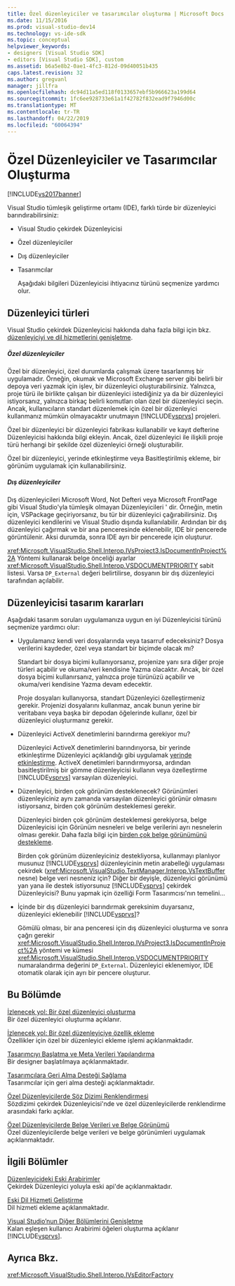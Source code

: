 ```yaml
---
title: Özel düzenleyiciler ve tasarımcılar oluşturma | Microsoft Docs
ms.date: 11/15/2016
ms.prod: visual-studio-dev14
ms.technology: vs-ide-sdk
ms.topic: conceptual
helpviewer_keywords:
- designers [Visual Studio SDK]
- editors [Visual Studio SDK], custom
ms.assetid: b6a5e8b2-0ae1-4fc3-812d-09d40051b435
caps.latest.revision: 32
ms.author: gregvanl
manager: jillfra
ms.openlocfilehash: dc94d11a5ed118f0133657ebf5b966623a199d64
ms.sourcegitcommit: 1fc6ee928733e61a1f42782f832ead9f7946d00c
ms.translationtype: MT
ms.contentlocale: tr-TR
ms.lasthandoff: 04/22/2019
ms.locfileid: "60064394"
---
```

# <a name="creating-custom-editors-and-designers"></a>Özel Düzenleyiciler ve Tasarımcılar Oluşturma
[!INCLUDE[vs2017banner](../includes/vs2017banner.md)]

Visual Studio tümleşik geliştirme ortamı (IDE), farklı türde bir düzenleyici barındırabilirsiniz:  
  
- Visual Studio çekirdek Düzenleyicisi  
  
- Özel düzenleyiciler  
  
- Dış düzenleyiciler  
  
- Tasarımcılar  
  
  Aşağıdaki bilgileri Düzenleyicisi ihtiyacınız türünü seçmenize yardımcı olur.  
  
## <a name="types-of-editor"></a>Düzenleyici türleri  
 Visual Studio çekirdek Düzenleyicisi hakkında daha fazla bilgi için bkz. [düzenleyiciyi ve dil hizmetlerini genişletme](../extensibility/extending-the-editor-and-language-services.md).  
  
##### <a name="custom-editors"></a>Özel düzenleyiciler  
 Özel bir düzenleyici, özel durumlarda çalışmak üzere tasarlanmış bir uygulamadır. Örneğin, okumak ve Microsoft Exchange server gibi belirli bir depoya veri yazmak için işlev, bir düzenleyici oluşturabilirsiniz. Yalnızca, proje türü ile birlikte çalışan bir düzenleyici istediğiniz ya da bir düzenleyici istiyorsanız, yalnızca birkaç belirli komutları olan özel bir düzenleyici seçin. Ancak, kullanıcıların standart düzenlemek için özel bir düzenleyici kullanmanız mümkün olmayacaktır unutmayın [!INCLUDE[vsprvs](../includes/vsprvs-md.md)] projeleri.  
  
 Özel bir düzenleyici bir düzenleyici fabrikası kullanabilir ve kayıt defterine Düzenleyicisi hakkında bilgi ekleyin. Ancak, özel düzenleyici ile ilişkili proje türü herhangi bir şekilde özel düzenleyici örneği oluşturabilir.  
  
 Özel bir düzenleyici, yerinde etkinleştirme veya Basitleştirilmiş ekleme, bir görünüm uygulamak için kullanabilirsiniz.  
  
##### <a name="external-editors"></a>Dış düzenleyiciler  
 Dış düzenleyicileri Microsoft Word, Not Defteri veya Microsoft FrontPage gibi Visual Studio'yla tümleşik olmayan Düzenleyicileri ' dir. Örneğin, metin için, VSPackage geçiriyorsanız, bu tür bir düzenleyici çağırabilirsiniz. Dış düzenleyici kendilerini ve Visual Studio dışında kullanılabilir. Ardından bir dış düzenleyici çağırmak ve bir ana penceresinde eklenebilir, IDE bir pencerede görüntülenir. Aksi durumda, sonra IDE ayrı bir pencerede için oluşturur.  
  
 <xref:Microsoft.VisualStudio.Shell.Interop.IVsProject3.IsDocumentInProject%2A> Yöntemi kullanarak belge önceliği ayarlar <xref:Microsoft.VisualStudio.Shell.Interop.VSDOCUMENTPRIORITY> sabit listesi. Varsa `DP_External` değeri belirtilirse, dosyanın bir dış düzenleyici tarafından açılabilir.  
  
## <a name="editor-design-decisions"></a>Düzenleyicisi tasarım kararları  
 Aşağıdaki tasarım soruları uygulamanıza uygun en iyi Düzenleyicisi türünü seçmenize yardımcı olur:  
  
- Uygulamanız kendi veri dosyalarında veya tasarruf edeceksiniz? Dosya verilerini kaydeder, özel veya standart bir biçimde olacak mı?  
  
     Standart bir dosya biçimi kullanıyorsanız, projenize yanı sıra diğer proje türleri açabilir ve okuma/veri kendisine Yazma olacaktır. Ancak, bir özel dosya biçimi kullanırsanız, yalnızca proje türünüzü açabilir ve okuma/veri kendisine Yazma devam edecektir.  
  
     Proje dosyaları kullanıyorsa, standart Düzenleyici özelleştirmeniz gerekir. Projenizi dosyalarını kullanmaz, ancak bunun yerine bir veritabanı veya başka bir depodan öğelerinde kullanır, özel bir düzenleyici oluşturmanız gerekir.  
  
- Düzenleyici ActiveX denetimlerini barındırma gerekiyor mu?  
  
     Düzenleyici ActiveX denetimlerini barındırıyorsa, bir yerinde etkinleştirme Düzenleyici açıklandığı gibi uygulamak [yerinde etkinleştirme](../misc/in-place-activation.md). ActiveX denetimleri barındırmıyorsa, ardından basitleştirilmiş bir gömme düzenleyicisi kullanın veya özelleştirme [!INCLUDE[vsprvs](../includes/vsprvs-md.md)] varsayılan düzenleyici.  
  
- Düzenleyici, birden çok görünüm desteklenecek? Görünümleri düzenleyiciniz aynı zamanda varsayılan düzenleyici görünür olmasını istiyorsanız, birden çok görünüm desteklemesi gerekir.  
  
     Düzenleyici birden çok görünüm desteklemesi gerekiyorsa, belge Düzenleyicisi için Görünüm nesneleri ve belge verilerini ayrı nesnelerin olması gerekir. Daha fazla bilgi için [birden çok belge görünümünü destekleme](../extensibility/supporting-multiple-document-views.md).  
  
     Birden çok görünüm düzenleyiciniz destekliyorsa, kullanmayı planlıyor musunuz [!INCLUDE[vsprvs](../includes/vsprvs-md.md)] düzenleyicinin metin arabelleği uygulaması çekirdek (<xref:Microsoft.VisualStudio.TextManager.Interop.VsTextBuffer> nesne) belge veri nesneniz için? Diğer bir deyişle, düzenleyici görünümü yan yana ile destek istiyorsunuz [!INCLUDE[vsprvs](../includes/vsprvs-md.md)] çekirdek Düzenleyicisi? Bunu yapmak için özelliği Form Tasarımcısı'nın temelini...  
  
- İçinde bir dış düzenleyici barındırmak gereksinim duyarsanız, düzenleyici eklenebilir [!INCLUDE[vsprvs](../includes/vsprvs-md.md)]?  
  
     Gömülü olması, bir ana penceresi için dış düzenleyici oluşturma ve sonra çağrı gerekir <xref:Microsoft.VisualStudio.Shell.Interop.IVsProject3.IsDocumentInProject%2A> yöntemi ve kümesi <xref:Microsoft.VisualStudio.Shell.Interop.VSDOCUMENTPRIORITY> numaralandırma değerini `DP_External`. Düzenleyici eklenemiyor, IDE otomatik olarak için ayrı bir pencere oluşturur.  
  
## <a name="in-this-section"></a>Bu Bölümde  
 [İzlenecek yol: Bir özel düzenleyici oluşturma](../extensibility/walkthrough-creating-a-custom-editor.md)  
 Bir özel düzenleyici oluşturma açıklanır.  
  
 [İzlenecek yol: Bir özel düzenleyiciye özellik ekleme](../extensibility/walkthrough-adding-features-to-a-custom-editor.md)  
 Özellikler için özel bir düzenleyici ekleme işlemi açıklanmaktadır.  
  
 [Tasarımcıyı Başlatma ve Meta Verileri Yapılandırma](../extensibility/designer-initialization-and-metadata-configuration.md)  
 Bir designer başlatılmaya açıklanmaktadır.  
  
 [Tasarımcılara Geri Alma Desteği Sağlama](../extensibility/supplying-undo-support-to-designers.md)  
 Tasarımcılar için geri alma desteği açıklanmaktadır.  
  
 [Özel Düzenleyicilerde Söz Dizimi Renklendirmesi](../extensibility/syntax-coloring-in-custom-editors.md)  
 Sözdizimi çekirdek Düzenleyicisi'nde ve özel düzenleyicilerde renklendirme arasındaki farkı açıklar.  
  
 [Özel Düzenleyicilerde Belge Verileri ve Belge Görünümü](../extensibility/document-data-and-document-view-in-custom-editors.md)  
 Özel düzenleyicilerde belge verileri ve belge görünümleri uygulamak açıklanmaktadır.  
  
## <a name="related-sections"></a>İlgili Bölümler  
 [Düzenleyicideki Eski Arabirimler](../extensibility/legacy-interfaces-in-the-editor.md)  
 Çekirdek Düzenleyici yoluyla eski api'de açıklanmaktadır.  
  
 [Eski Dil Hizmeti Geliştirme](../extensibility/internals/developing-a-legacy-language-service.md)  
 Dil hizmeti ekleme açıklanmaktadır.  
  
 [Visual Studio’nun Diğer Bölümlerini Genişletme](../extensibility/extending-other-parts-of-visual-studio.md)  
 Kalan eşleşen kullanıcı Arabirimi öğeleri oluşturma açıklanır [!INCLUDE[vsprvs](../includes/vsprvs-md.md)].  
  
## <a name="see-also"></a>Ayrıca Bkz.  
 <xref:Microsoft.VisualStudio.Shell.Interop.IVsEditorFactory>
